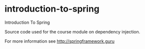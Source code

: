 # introduction-to-spring
Introduction To Spring

Source code used for the course module on dependency injection.

For more information see http://springframework.guru
